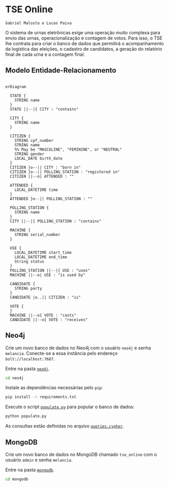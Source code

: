 # TSE Online

`Gabriel Malosto e Lucas Paiva`

O sistema de urnas eletrônicas exige uma operação muito complexa para envio das urnas, operacionalização e contagem de votos. Para isso, o TSE lhe contrata para criar o banco de dados que permitirá o acompanhamento da logística das eleições, o cadastro de candidatos, a geração do relatório final de cada urna e a contagem final.

## Modelo Entidade-Relacionamento

```mermaid

erDiagram

  STATE {
    STRING name
  }
  STATE ||--|{ CITY : "contains"

  CITY {
    STRING name
  }

  CITIZEN {
    STRING cpf_number
    STRING name
    %% May be "MASCULINE", "FEMININE", or "NEUTRAL"
    STRING gender
    LOCAL_DATE birth_date
  }
  CITIZEN }o--|| CITY : "born in"
  CITIZEN }o--|| POLLING_STATION : "registered in"
  CITIZEN ||--o| ATTENDED : ""

  ATTENDED {
    LOCAL_DATETIME time
  }
  ATTENDED }o--|| POLLING_STATION : ""

  POLLING_STATION {
    STRING name
  }
  CITY ||--|{ POLLING_STATION : "contains"

  MACHINE {
    STRING serial_number
  }

  USE {
    LOCAL_DATETIME start_time
    LOCAL_DATETIME end_time
    String status
  }
  POLLING_STATION ||--|{ USE : "uses"
  MACHINE ||--o| USE : "is used by"

  CANDIDATE {
    STRING party
  }
  CANDIDATE |o..|| CITIZEN : "is"

  VOTE {
  }
  MACHINE ||--o{ VOTE : "casts"
  CANDIDATE ||--o{ VOTE : "receives"

```

## Neo4j

Crie um novo banco de dados no Neo4j com o usuário `neo4j` e senha `melancia`.
Conecte-se a essa instância pelo endereço `bolt://localhost:7687`.

Entre na pasta [`neo4j`](neo4j/).

```bash
cd neo4j
```

Instale as dependências necessárias pelo `pip`:

```bash
pip install -r requirements.txt
```

Execute o script [`populate.py`](neo4j/populate.py) para popular o banco de dados:

```bash
python populate.py
```

As consultas estão definidas no arquivo [`queries.cypher`](neo4j/queries.cypher).

## MongoDB

Crie um novo banco de dados no MongoDB chamado `tse_online` com o usuário `admin` e senha `melancia`.

Entre na pasta [`mongodb`](mongodb/).

```bash
cd mongodb
```
